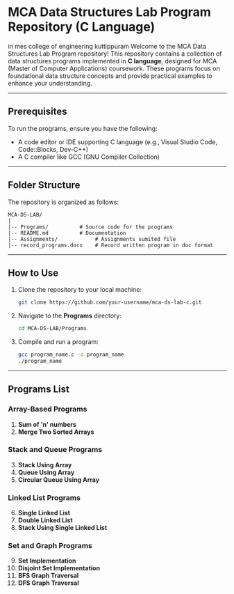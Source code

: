 # MCA Data Structures Lab Program Repository (C Language)
in mes college of engineering kuttippuram
Welcome to the MCA Data Structures Lab Program repository! This repository contains a collection of data structures programs implemented in **C language**, designed for MCA (Master of Computer Applications) coursework. These programs focus on foundational data structure concepts and provide practical examples to enhance your understanding.

---

## Prerequisites

To run the programs, ensure you have the following:

- A code editor or IDE supporting C language (e.g., Visual Studio Code, Code::Blocks, Dev-C++)
- A C compiler like GCC (GNU Compiler Collection)

---

## Folder Structure

The repository is organized as follows:

```
MCA-DS-LAB/
|
|-- Programs/          # Source code for the programs
|-- README.md          # Documentation
|-- Assignments/            # Assignments sumited file
|-- record_programs.docx    # Record written program in doc format
```

---

## How to Use

1. Clone the repository to your local machine:

   ```bash
   git clone https://github.com/your-username/mca-ds-lab-c.git
   ```

2. Navigate to the **Programs** directory:

   ```bash
   cd MCA-DS-LAB/Programs
   ```

3. Compile and run a program:

   ```bash
   gcc program_name.c -o program_name
   ./program_name
   ```

---

## Programs List

### Array-Based Programs
1. **Sum of 'n' numbers** 
2. **Merge Two Sorted Arrays**

### Stack and Queue Programs
3. **Stack Using Array**
4. **Queue Using Array**
5. **Circular Queue Using Array**

### Linked List Programs
6. **Single Linked List**
7. **Double Linked List**
8. **Stack Using Single Linked List**

### Set and Graph Programs
9. **Set Implementation** 
10. **Disjoint Set Implementation**
11. **BFS Graph Traversal** 
12. **DFS Graph Traversal**


